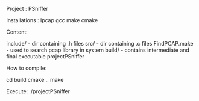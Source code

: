 Project : PSniffer

Installations :
lpcap
gcc
make
cmake

Content:

include/ - dir containing .h files
src/ - dir containing .c files
FindPCAP.make - used to search pcap library in system
build/ - contains intermediate and final executable projectPSniffer

How to compile:

cd build
cmake ..
make

Execute:
./projectPSniffer

